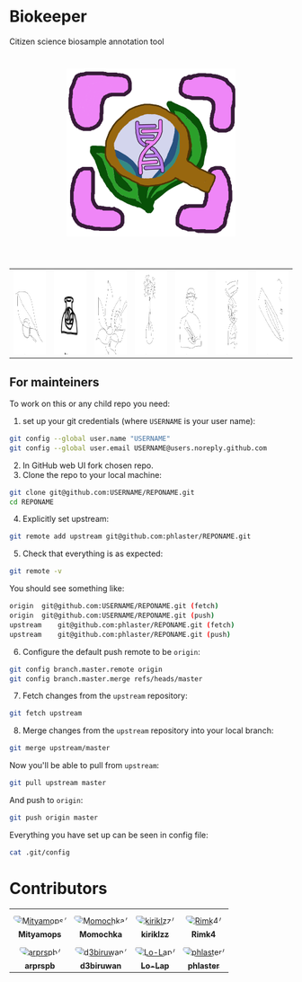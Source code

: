 # Biokeeper
Citizen science biosample annotation tool

<h1 align="center">
<img src="assets/biokeeper_logo.png" width="300">
</h1><br>


<table>
  <tr>
    <td><img src="assets/pic4.svg" width=150 height=150></td>
    <td><img src="assets/pic3.svg" width=150 height=150></td>
    <td><img src="assets/pic5.svg" width=150 height=150></td>
    <td><img src="assets/pic6.svg" width=150 height=150></td>
    <td><img src="assets/pic1.svg" width=150 height=150></td>
    <td><img src="assets/pic7.svg" width=150 height=150></td>
    <td><img src="assets/pic8.svg" width=150 height=150></td>
  </tr>
 </table>


## For mainteiners
To work on this or any child repo you need:

1. set up your git credentials (where `USERNAME` is your user name):
```sh
git config --global user.name "USERNAME"
git config --global user.email USERNAME@users.noreply.github.com
```
2. In GitHub web UI fork chosen repo.
3. Clone the repo to your local machine:
```sh
git clone git@github.com:USERNAME/REPONAME.git
cd REPONAME
```
4. Explicitly set upstream:
```sh
git remote add upstream git@github.com:phlaster/REPONAME.git
```
5. Check that everything is as expected:
```sh
git remote -v
```
You should see something like:
```sh
origin	git@github.com:USERNAME/REPONAME.git (fetch)
origin	git@github.com:USERNAME/REPONAME.git (push)
upstream	git@github.com:phlaster/REPONAME.git (fetch)
upstream	git@github.com:phlaster/REPONAME.git (push)
```
6. Configure the default push remote to be `origin`:
```sh
git config branch.master.remote origin
git config branch.master.merge refs/heads/master
```
7. Fetch changes from the `upstream` repository:
```sh
git fetch upstream
```
8. Merge changes from the `upstream` repository into your local branch:
```sh
git merge upstream/master
```
Now you'll be able to pull from `upstream`:
```sh
git pull upstream master
```
And push to `origin`:
```sh
git push origin master
```
Everything you have set up can be seen in config file:
```sh
cat .git/config
```

# Contributors
<table>
<tr>
    <td align="center" style="word-wrap: break-word; width: 150.0; height: 150.0">
        <a href=https://github.com/Mityamops>
            <img src=https://avatars.githubusercontent.com/u/125828608?v=4 width="100;"  style="border-radius:50%;align-items:center;justify-content:center;overflow:hidden;padding-top:10px" alt=Mityamops/>
            <br />
            <sub style="font-size:14px"><b>Mityamops</b></sub>
        </a>
    </td>
    <td align="center" style="word-wrap: break-word; width: 150.0; height: 150.0">
        <a href=https://github.com/Momochka>
            <img src=https://avatars.githubusercontent.com/u/125281818?v=4 width="100;"  style="border-radius:50%;align-items:center;justify-content:center;overflow:hidden;padding-top:10px" alt=Momochka/>
            <br />
            <sub style="font-size:14px"><b>Momochka</b></sub>
        </a>
    </td>
    <td align="center" style="word-wrap: break-word; width: 150.0; height: 150.0">
        <a href=https://github.com/kiriklzz>
            <img src=https://avatars.githubusercontent.com/u/112094641?v=4 width="100;"  style="border-radius:50%;align-items:center;justify-content:center;overflow:hidden;padding-top:10px" alt=kiriklzz/>
            <br />
            <sub style="font-size:14px"><b>kiriklzz</b></sub>
        </a>
    </td>
    <td align="center" style="word-wrap: break-word; width: 150.0; height: 150.0">
        <a href=https://github.com/Rimk4>
            <img src=https://avatars.githubusercontent.com/u/82030462?v=4 width="100;"  style="border-radius:50%;align-items:center;justify-content:center;overflow:hidden;padding-top:10px" alt=Rimk4/>
            <br />
            <sub style="font-size:14px"><b>Rimk4</b></sub>
        </a>
    </td>
</tr>
<tr>
    <td align="center" style="word-wrap: break-word; width: 150.0; height: 150.0">
        <a href=https://github.com/arprspb>
            <img src=https://avatars.githubusercontent.com/u/147101890?v=4 width="100;"  style="border-radius:50%;align-items:center;justify-content:center;overflow:hidden;padding-top:10px" alt=arprspb/>
            <br />
            <sub style="font-size:14px"><b>arprspb</b></sub>
        </a>
    </td>
    <td align="center" style="word-wrap: break-word; width: 150.0; height: 150.0">
        <a href=https://github.com/d3biruwan>
            <img src=https://avatars.githubusercontent.com/u/91975865?v=4 width="100;"  style="border-radius:50%;align-items:center;justify-content:center;overflow:hidden;padding-top:10px" alt=d3biruwan/>
            <br />
            <sub style="font-size:14px"><b>d3biruwan</b></sub>
        </a>
    </td>
    <td align="center" style="word-wrap: break-word; width: 150.0; height: 150.0">
        <a href=https://github.com/Lo-Lap>
            <img src=https://avatars.githubusercontent.com/u/116972772?v=4 width="100;"  style="border-radius:50%;align-items:center;justify-content:center;overflow:hidden;padding-top:10px" alt=Lo-Lap/>
            <br />
            <sub style="font-size:14px"><b>Lo-Lap</b></sub>
        </a>
    </td>
    <td align="center" style="word-wrap: break-word; width: 150.0; height: 150.0">
        <a href=https://github.com/phlaster>
            <img src=https://avatars.githubusercontent.com/u/125278254?v=4 width="100;"  style="border-radius:50%;align-items:center;justify-content:center;overflow:hidden;padding-top:10px" alt=phlaster/>
            <br />
            <sub style="font-size:14px"><b>phlaster</b></sub>
        </a>
    </td>
</tr>
</table>
